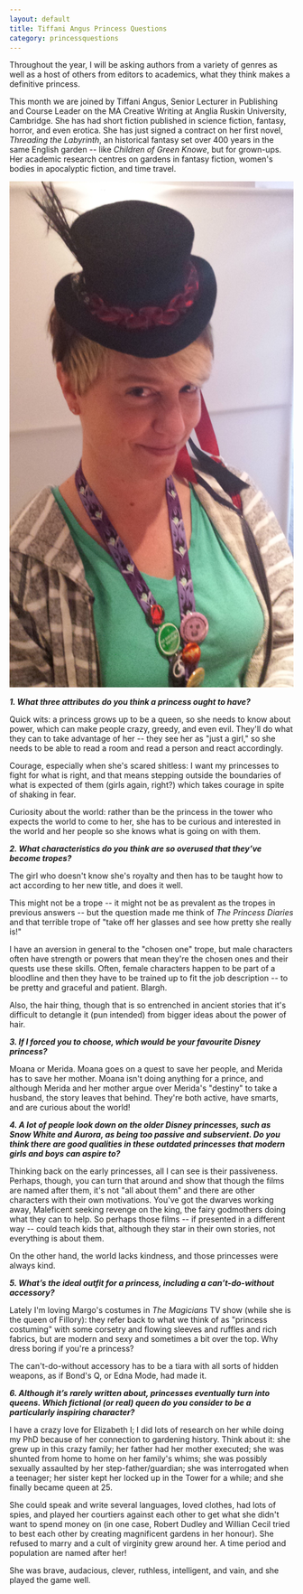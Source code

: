 ```yaml
---
layout: default
title: Tiffani Angus Princess Questions
category: princessquestions
---
```


Throughout the year, I will be asking authors from a variety of genres as well as a host of others from editors to academics, what they think makes a definitive princess.

This month we are joined by Tiffani Angus, Senior Lecturer in Publishing and Course Leader on the MA Creative Writing at Anglia Ruskin University, Cambridge. She has had short fiction published in science fiction, fantasy, horror, and even erotica. She has just signed a contract on her first novel, *Threading the Labyrinth*, an historical fantasy set over 400 years in the same English garden -- like *Children of Green Knowe*, but for grown-ups. Her academic research centres on gardens in fantasy fiction, women's bodies in apocalyptic fiction, and time travel.

<img class="img-responsive col-sm-4 pull-right" src="/img/Year Of The Princess Questions/Tiffani_Angus.JPG" alt="Tiffani Angus">

**_1. What three attributes do you think a princess ought to have?_**

Quick wits: a princess grows up to be a queen, so she needs to know about power, which can make people crazy, greedy, and even evil. They'll do what they can to take advantage of her -- they see her as "just a girl," so she needs to be able to read a room and read a person and react accordingly.

Courage, especially when she's scared shitless: I want my princesses to fight for what is right, and that means stepping outside the boundaries of what is expected of them (girls again, right?) which takes courage in spite of shaking in fear.

Curiosity about the world: rather than be the princess in the tower who expects the world to come to her, she has to be curious and interested in the world and her people so she knows what is going on with them.

**_2. What characteristics do you think are so overused that they’ve become tropes?_**

The girl who doesn't know she's royalty and then has to be taught how to act according to her new title, and does it well. 

This might not be a trope -- it might not be as prevalent as the tropes in previous answers -- but the question made me think of *The Princess Diaries* and that terrible trope of "take off her glasses and see how pretty she really is!" 

I have an aversion in general to the "chosen one" trope, but male characters often have strength or powers that mean they're the chosen ones and their quests use these skills. Often, female characters happen to be part of a bloodline and then they have to be trained up to fit the job description -- to be pretty and graceful and patient. Blargh. 

Also, the hair thing, though that is so entrenched in ancient stories that it's difficult to detangle it (pun intended) from bigger ideas about the power of hair.

**_3. If I forced you to choose, which would be your favourite Disney princess?_**

Moana or Merida. Moana goes on a quest to save her people, and Merida has to save her mother. Moana isn't doing anything for a prince, and although Merida and her mother argue over Merida's "destiny" to take a husband, the story leaves that behind. They're both active, have smarts, and are curious about the world!

**_4. A lot of people look down on the older Disney princesses, such as Snow White and Aurora, as being too passive and subservient. Do you think there are good qualities in these outdated princesses that modern girls and boys can aspire to?_**

Thinking back on the early princesses, all I can see is their passiveness. Perhaps, though, you can turn that around and show that though the films are named after them, it's not "all about them" and there are other characters with their own motivations. You've got the dwarves working away, Maleficent seeking revenge on the king, the fairy godmothers doing what they can to help. So perhaps those films -- if presented in a different way -- could teach kids that, although they star in their own stories, not everything is about them.

On the other hand, the world lacks kindness, and those princesses were always kind.

**_5. What’s the ideal outfit for a princess, including a can’t-do-without accessory?_**

Lately I'm loving Margo's costumes in *The Magicians* TV show (while she is the queen of Fillory): they refer back to what we think of as "princess costuming" with some corsetry and flowing sleeves and ruffles and rich fabrics, but are modern and sexy and sometimes a bit over the top. Why dress boring if you're a princess? 

The can't-do-without accessory has to be a tiara with all sorts of hidden weapons, as if Bond's Q, or Edna Mode, had made it.

**_6. Although it’s rarely written about, princesses eventually turn into queens. Which fictional (or real) queen do you consider to be a particularly inspiring character?_**

I have a crazy love for Elizabeth I; I did lots of research on her while doing my PhD because of her connection to gardening history. Think about it: she grew up in this crazy family; her father had her mother executed; she was shunted from home to home on her family's whims; she was possibly sexually assaulted by her step-father/guardian; she was interrogated when a teenager; her sister kept her locked up in the Tower for a while; and she finally became queen at 25.

She could speak and write several languages, loved clothes, had lots of spies, and played her courtiers against each other to get what she didn't want to spend money on (in one case, Robert Dudley and Willian Cecil tried to best each other by creating magnificent gardens in her honour). She refused to marry and a cult of virginity grew around her. A time period and population are named after her!

She was brave, audacious, clever, ruthless, intelligent, and vain, and she played the game well.